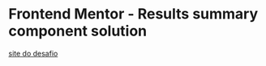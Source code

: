 # Frontend Mentor - Results summary component solution

<a href="https://ericksm23.github.io/Componente-de-resumo-de-resultados/index.html">site do desafio</a>